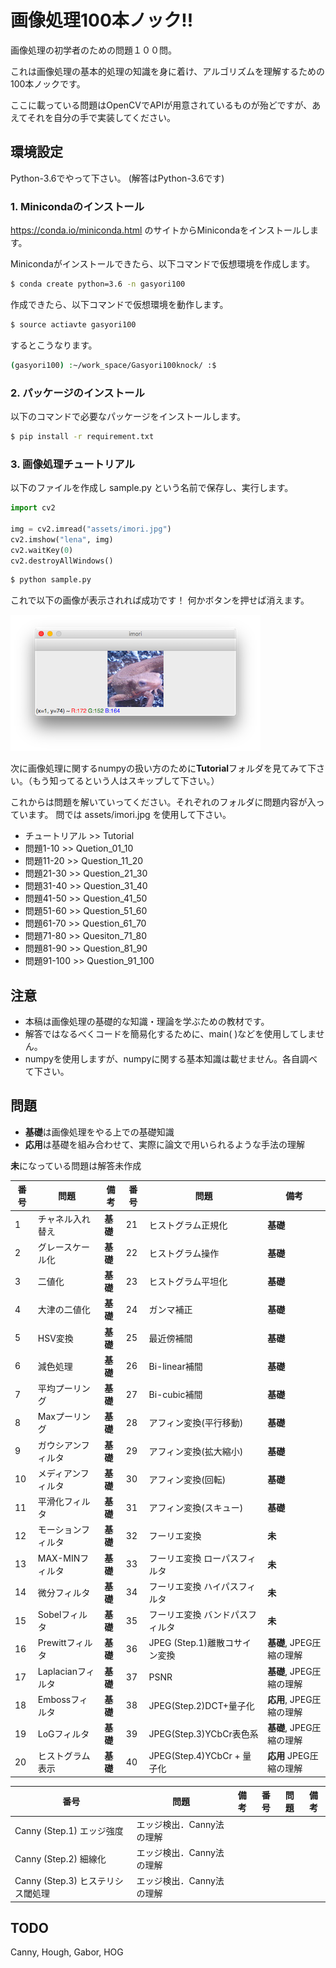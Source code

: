 # 画像処理100本ノック!!

画像処理の初学者のための問題１００問。

これは画像処理の基本的処理の知識を身に着け、アルゴリズムを理解するための100本ノックです。

ここに載っている問題はOpenCVでAPIが用意されているものが殆どですが、あえてそれを自分の手で実装してください。

## 環境設定

Python-3.6でやって下さい。
(解答はPython-3.6です)

### 1. Minicondaのインストール

https://conda.io/miniconda.html
のサイトからMinicondaをインストールします。

Minicondaがインストールできたら、以下コマンドで仮想環境を作成します。

```bash
$ conda create python=3.6 -n gasyori100
```

作成できたら、以下コマンドで仮想環境を動作します。

```bash
$ source actiavte gasyori100
```

するとこうなります。

```bash
(gasyori100) :~/work_space/Gasyori100knock/ :$ 
```

### 2. パッケージのインストール

以下のコマンドで必要なパッケージをインストールします。


```bash
$ pip install -r requirement.txt
```

### 3. 画像処理チュートリアル

以下のファイルを作成し sample.py という名前で保存し、実行します。

```python
import cv2

img = cv2.imread("assets/imori.jpg")
cv2.imshow("lena", img)
cv2.waitKey(0)
cv2.destroyAllWindows()
```

```bash
$ python sample.py
```

これで以下の画像が表示されれば成功です！
何かボタンを押せば消えます。


![](assets/sample.png)

次に画像処理に関するnumpyの扱い方のために**Tutorial**フォルダを見てみて下さい。（もう知ってるという人はスキップして下さい。）

これからは問題を解いていってください。それぞれのフォルダに問題内容が入っています。
問では assets/imori.jpg を使用して下さい。

- チュートリアル >> Tutorial
- 問題1-10  >> Quetion_01_10
- 問題11-20 >> Question_11_20
- 問題21-30 >> Question_21_30
- 問題31-40 >> Question_31_40
- 問題41-50 >> Question_41_50
- 問題51-60 >> Question_51_60
- 問題61-70 >> Question_61_70
- 問題71-80 >> Quesiton_71_80
- 問題81-90 >> Question_81_90
- 問題91-100 >> Question_91_100


## 注意

- 本稿は画像処理の基礎的な知識・理論を学ぶための教材です。
- 解答ではなるべくコードを簡易化するために、main( )などを使用してしません。
- numpyを使用しますが、numpyに関する基本知識は載せません。各自調べて下さい。


## 問題

- **基礎**は画像処理をやる上での基礎知識
- **応用**は基礎を組み合わせて、実際に論文で用いられるような手法の理解

**未**になっている問題は解答未作成

|番号|問題|備考|番号|問題|備考|
|---|---|---|---|---|---|
|1|チャネル入れ替え| **基礎** |21|ヒストグラム正規化 | **基礎**| 
|2|グレースケール化 |**基礎**|22|ヒストグラム操作 |**基礎**|
|3|二値化 |**基礎**| 23|ヒストグラム平坦化 |**基礎**|
|4|大津の二値化 |**基礎**| 24|ガンマ補正|**基礎**|
|5|HSV変換 |**基礎**|25|最近傍補間|**基礎**|
|6|減色処理 |**基礎**|26|Bi-linear補間|**基礎**|
|7|平均プーリング |**基礎**|27|Bi-cubic補間|**基礎**|
|8|Maxプーリング |**基礎**|28|アフィン変換(平行移動)|**基礎**|
|9|ガウシアンフィルタ |**基礎**|29|アフィン変換(拡大縮小)|**基礎**|
|10|メディアンフィルタ |**基礎**|30|アフィン変換(回転)|**基礎**|
|11|平滑化フィルタ |**基礎**|31|アフィン変換(スキュー)|**基礎**|
|12|モーションフィルタ |**基礎**|32|フーリエ変換 |**未**|
|13|MAX-MINフィルタ |**基礎**|33|フーリエ変換 ローパスフィルタ|**未**|
|14|微分フィルタ |**基礎**|34|フーリエ変換 ハイパスフィルタ|**未**|
|15|Sobelフィルタ |**基礎**|35|フーリエ変換 バンドパスフィルタ|**未**|
|16|Prewittフィルタ |**基礎**| 36| JPEG (Step.1)離散コサイン変換 | **基礎**, JPEG圧縮の理解|
|17|Laplacianフィルタ |**基礎**|37| PSNR| **基礎**, JPEG圧縮の理解 |
|18|Embossフィルタ |**基礎**|38| JPEG(Step.2)DCT+量子化| **応用**, JPEG圧縮の理解|
|19|LoGフィルタ |**基礎**|39|JPEG(Step.3)YCbCr表色系| **基礎**, JPEG圧縮の理解|
|20|ヒストグラム表示 |**基礎**| 40|JPEG(Step.4)YCbCr + 量子化 |**応用** JPEG圧縮の理解|

|番号|問題|備考|番号|問題|備考|
|---|---|---|---|---|---|
| Canny (Step.1) エッジ強度 | エッジ検出．Canny法の理解
| Canny (Step.2) 細線化 | エッジ検出．Canny法の理解
| Canny (Step.3) ヒステリシス閾処理 | エッジ検出．Canny法の理解

## TODO

Canny, Hough, Gabor, HOG
